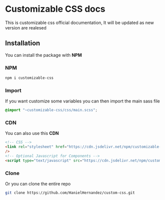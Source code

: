 # Customizable CSS docs

This is customizable css official documentation, It will be updated as new version are realesed

## Installation

You can install the package with **NPM**

### NPM

```bash
npm i customizable-css
```

### Import

If you want customize some variables you can then import the main sass file

```scss
@import "~customizable-css/css/main.scss";
```


### CDN

You can also use this **CDN**

```html
<!-- CSS -->
<link rel="stylesheet" href="https://cdn.jsdelivr.net/npm/customizable-css@1.1.2/css/main.min.css"
/>
<!-- Optional Javascript for Components -->
<script type="text/javascript" src="https://cdn.jsdelivr.net/npm/customizable-css@1.1.2/js/main.js"></script>
```


### Clone

Or you can clone the entire repo

``` bash
git clone https://github.com/HanielHernandez/custom-css.git
```
